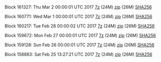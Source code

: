 Block 161327: Thu Mar  2 00:00:01 UTC 2017 [7z](https://transfer.sh/ahwxT/bootstrap.dat.20170302.7z) (24M) [zip](https://transfer.sh/mAJUJ/bootstrap.dat.20170302.zip) (26M) [SHA256](https://transfer.sh/y4Qm6/sha256.txt)

Block 160771: Wed Mar  1 00:00:01 UTC 2017 [7z](https://transfer.sh/JFxRM/bootstrap.dat.20170301.7z) (24M) [zip](https://transfer.sh/L0rst/bootstrap.dat.20170301.zip) (26M) [SHA256](https://transfer.sh/CFDLx/sha256.txt)

Block 160217: Tue Feb 28 00:00:02 UTC 2017 [7z](https://transfer.sh/t29cT/bootstrap.dat.20170228.7z) (24M) [zip](https://transfer.sh/U95hh/bootstrap.dat.20170228.zip) (26M) [SHA256](https://transfer.sh/Gn6oF/sha256.txt)

Block 159672: Mon Feb 27 00:00:01 UTC 2017 [7z](https://transfer.sh/11sOoQ/bootstrap.dat.20170227.7z) (24M) [zip](https://transfer.sh/JNsWP/bootstrap.dat.20170227.zip) (26M) [SHA256](https://transfer.sh/jdv0n/sha256.txt)

Block 159128: Sun Feb 26 00:00:01 UTC 2017 [7z](https://transfer.sh/9Xp3m/bootstrap.dat.20170226.7z) (24M) [zip](https://transfer.sh/vEaEK/bootstrap.dat.20170226.zip) (26M) [SHA256](https://transfer.sh/TOc2D/sha256.txt)

Block 158883: Sat Feb 25 13:27:21 UTC 2017 [7z](https://transfer.sh/fxi7u/bootstrap.dat.20170225.7z) (24M) [zip](https://transfer.sh/16hqrI/bootstrap.dat.20170225.zip) (26M) [SHA256](https://transfer.sh/PLIZB/sha256.txt)
